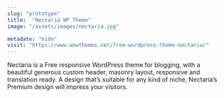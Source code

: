 ```yaml
---
slug: "prototype"
title:  "Nectaria WP Theme"
image: "/assets/images/nectaria.jpg"

metadate: "hide"
visit: "https://www.wowthemes.net/free-wordpress-theme-nectaria/"
---
```

Nectaria is a Free responsive WordPress theme for blogging, with a beautiful generous custom header, masonry layout, responsive and translation ready. A design that’s suitable for any kind of niche, Nectaria’s Premium design will impress your visitors.
